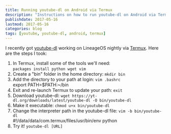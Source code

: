 ```yaml
---
title: Running youtube-dl on Android via Termux
description: "Instructions on how to run youtube-dl on Android via Termux"
publishdate: 2017-05-16
lastmod: 2017-05-16
categories: blog
tags: [youtube, youtube-dl, android, termux]
---
```


I recently got [youtube-dl](http://youtube-dl.org/) working on LineageOS nightly
via [Termux](http://termux.com/). Here are the steps I took:

<!--more-->

1. In Termux, install some of the tools we'll need:  
`packages install python wget vim`
2. Create a "bin" folder in the home directory: `mkdir bin`
3. Add the directory to your path at login: `vim .bashrc`  
export PATH=$PATH:~/bin
4. Exit and re-launch Termux to update your path: `exit`
5. Download youtube-dl: `wget https://yt-dl.org/downloads/latest/youtube-dl -O bin/youtube-dl`
6. Make it executable: `chmod u+x bin/youtube-dl`
7. Change the interpreter path in the youtube-dl file: `vim -b bin/youtube-dl`  
#!/data/data/com.termux/files/usr/bin/env python
8. Try it! `youtube-dl [URL]`

